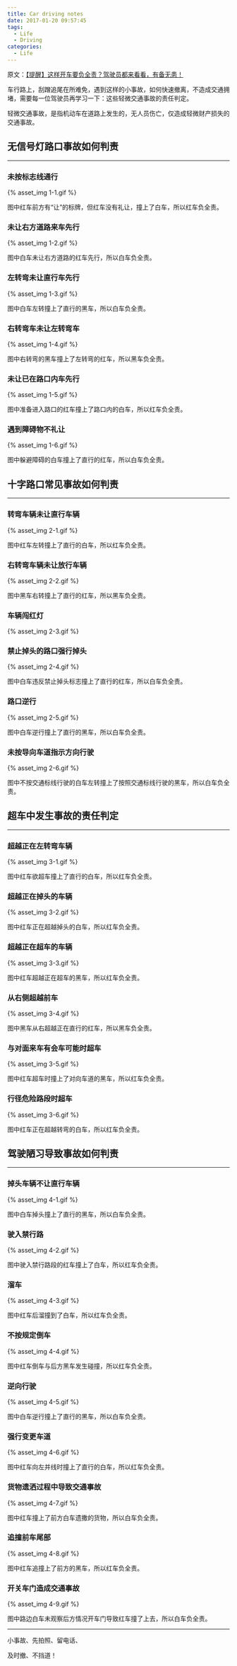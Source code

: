 ```yaml
---
title: Car driving notes
date: 2017-01-20 09:57:45
tags:
  - Life
  - Driving
categories:
  - Life
---
```


原文：[【提醒】这样开车要负全责？驾驶员都来看看，有备无患！](https://mp.weixin.qq.com/s?__biz=MjM5MjAxNDM4MA==&mid=2666148942&idx=2&sn=aa607d130716a030d813370639ba6ef0&chksm=bdb25d0d8ac5d41be4465d19cfbbeabd90c6c7c47082c52231dabeb4f7c3a129a84661f877a4&mpshare=1&scene=1&srcid=0114wQy2Pg44UYbkzmdj3SZl&pass_ticket=Gw%2F0mDXGPR%2FYXd%2FnAZ8GXtOjHclnOv7M%2BUIu9mHzrNBW3c0Zqxsre90WYoD8h3CO#rd)

车行路上，刮蹭追尾在所难免，遇到这样的小事故，如何快速撤离，不造成交通拥堵，需要每一位驾驶员再学习一下：这些轻微交通事故的责任判定。

轻微交通事故，是指机动车在道路上发生的，无人员伤亡，仅造成轻微财产损失的交通事故。

<!--more-->

## 无信号灯路口事故如何判责
---
### 未按标志线通行

{% asset_img 1-1.gif %}

图中红车前方有“让”的标牌，但红车没有礼让，撞上了白车，所以红车负全责。

### 未让右方道路来车先行

{% asset_img 1-2.gif %}

图中白车未让右方道路的红车先行，所以白车负全责。

### 左转弯未让直行车先行

{% asset_img 1-3.gif %}

图中白车左转撞上了直行的黑车，所以白车负全责。

### 右转弯车未让左转弯车

{% asset_img 1-4.gif %}

图中右转弯的黑车撞上了左转弯的红车，所以黑车负全责。

### 未让已在路口内车先行

{% asset_img 1-5.gif %}

图中准备进入路口的红车撞上了路口内的白车，所以红车负全责。

### 遇到障碍物不礼让

{% asset_img 1-6.gif %}

图中躲避障碍的白车撞上了直行的红车，所以白车负全责。

## 十字路口常见事故如何判责
---
### 转弯车辆未让直行车辆

{% asset_img 2-1.gif %}

图中红车左转撞上了直行的白车，所以红车负全责。

### 右转弯车辆未让放行车辆

{% asset_img 2-2.gif %}

图中黑车右转撞上了直行的红车，所以黑车负全责。

### 车辆闯红灯

{% asset_img 2-3.gif %}

### 禁止掉头的路口强行掉头

{% asset_img 2-4.gif %}

图中白车违反禁止掉头标志撞上了直行的红车，所以白车负全责。

### 路口逆行

{% asset_img 2-5.gif %}

图中白车逆行撞上了直行的黑车，所以白车负全责。

### 未按导向车道指示方向行驶

{% asset_img 2-6.gif %}

图中不按交通标线行驶的白车左转撞上了按照交通标线行驶的黑车，所以白车负全责。

## 超车中发生事故的责任判定
---
### 超越正在左转弯车辆

{% asset_img 3-1.gif %}

图中红车欲超车撞上了直行的白车，所以红车负全责。

### 超越正在掉头的车辆

{% asset_img 3-2.gif %}

图中红车正在超越掉头的白车，所以红车负全责。

### 超越正在超车的车辆

{% asset_img 3-3.gif %}

图中红车超越正在超车的黑车，所以红车负全责。

### 从右侧超越前车

{% asset_img 3-4.gif %}

图中黑车从右超越正在直行的红车，所以黑车负全责。

### 与对面来车有会车可能时超车

{% asset_img 3-5.gif %}

图中红车超车时撞上了对向车道的黑车，所以红车负全责。

### 行径危险路段时超车

{% asset_img 3-6.gif %}

图中红车正在超越转弯的白车，所以红车负全责。

## 驾驶陋习导致事故如何判责
---
### 掉头车辆不让直行车辆

{% asset_img 4-1.gif %}

图中白车掉头撞上了直行的黑车，所以白车负全责。

### 驶入禁行路

{% asset_img 4-2.gif %}

图中驶入禁行路段的红车撞上了白车，所以红车负全责。

### 溜车

{% asset_img 4-3.gif %}

图中红车后溜撞到了白车，所以红车负全责。

### 不按规定倒车

{% asset_img 4-4.gif %}

图中红车倒车与后方黑车发生碰撞，所以红车负全责。

### 逆向行驶

{% asset_img 4-5.gif %}

图中白车逆行撞上了直行的黑车，所以白车负全责。

### 强行变更车道

{% asset_img 4-6.gif %}

图中红车向左并线时撞上了直行的白车，所以红车负全责。

### 货物遗洒过程中导致交通事故

{% asset_img 4-7.gif %}

图中红车撞上了前方白车遗撒的货物，所以白车负全责。

### 追撞前车尾部

{% asset_img 4-8.gif %}

图中红车追撞上了前方的黑车，所以红车负全责。

### 开关车门造成交通事故

{% asset_img 4-9.gif %}

图中路边白车未观察后方情况开车门导致红车撞了上去，所以白车负全责。

---

小事故、先拍照、留电话、

及时撤、不挡道！

